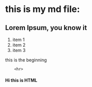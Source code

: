 # this is my md file:

## Lorem Ipsum, you know it

1. item 1
1. item 2
1. item 3

this is the beginning

        <hr>

<h4>Hi this is HTML</h4>
